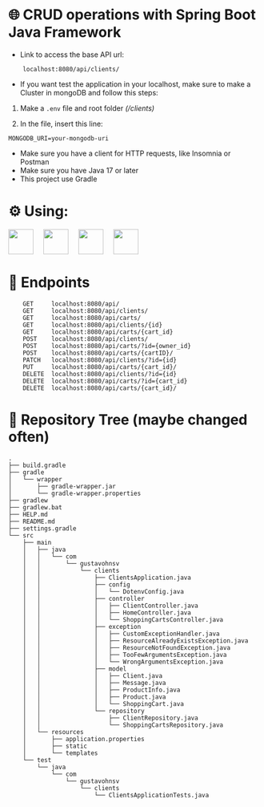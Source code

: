 # 🌐 CRUD operations with Spring Boot Java Framework

- Link to access the base API url:
```
    localhost:8080/api/clients/
```

- If you want test the application in your localhost, make sure to make a Cluster in mongoDB and follow this steps:

1. Make a `.env` file and root folder *(/clients)*

2. In the file, insert this line:
```
MONGODB_URI=your-mongodb-uri
```

- Make sure you have a client for HTTP requests, like Insomnia or Postman
- Make sure you have Java 17 or later
- This project use Gradle

# ⚙️ Using:
<div style="display: flex; gap: 20px; align-items: center">

<img src="https://cdn.jsdelivr.net/gh/devicons/devicon@latest/icons/spring/spring-original.svg" width="50"/>
<img src="https://cdn.jsdelivr.net/gh/devicons/devicon@latest/icons/java/java-original.svg" width="50"/>
<img src="https://cdn.jsdelivr.net/gh/devicons/devicon@latest/icons/gradle/gradle-original.svg" width="50"/>
<img src="https://cdn.jsdelivr.net/gh/devicons/devicon@latest/icons/mongodb/mongodb-original.svg" width="50"/>

</div>

# 📶 Endpoints

```
    GET     localhost:8080/api/
    GET     localhost:8080/api/clients/
    GET     localhost:8080/api/carts/
    GET     localhost:8080/api/clients/{id}
    GET     localhost:8080/api/carts/{cart_id}
    POST    localhost:8080/api/clients/
    POST    localhost:8080/api/carts/?id={owner_id}
    POST    localhost:8080/api/carts/{cartID}/
    PATCH   localhost:8080/api/clients/?id={id}
    PUT     localhost:8080/api/carts/{cart_id}/
    DELETE  localhost:8080/api/clients/?id={id}
    DELETE  localhost:8080/api/carts/?id={cart_id}
    DELETE  localhost:8080/api/carts/{cart_id}/
```

# 🌳 Repository Tree (maybe changed often)

```
.
├── build.gradle
├── gradle
│   └── wrapper
│       ├── gradle-wrapper.jar
│       └── gradle-wrapper.properties
├── gradlew
├── gradlew.bat
├── HELP.md
├── README.md
├── settings.gradle
└── src
    ├── main
    │   ├── java
    │   │   └── com
    │   │       └── gustavohnsv
    │   │           └── clients
    │   │               ├── ClientsApplication.java
    │   │               ├── config
    │   │               │   └── DotenvConfig.java
    │   │               ├── controller
    │   │               │   ├── ClientController.java
    │   │               │   ├── HomeController.java
    │   │               │   └── ShoppingCartsController.java
    │   │               ├── exception
    │   │               │   ├── CustomExceptionHandler.java
    │   │               │   ├── ResourceAlreadyExistsException.java
    │   │               │   ├── ResourceNotFoundException.java
    │   │               │   ├── TooFewArgumentsException.java
    │   │               │   └── WrongArgumentsException.java
    │   │               ├── model
    │   │               │   ├── Client.java
    │   │               │   ├── Message.java
    │   │               │   ├── ProductInfo.java
    │   │               │   ├── Product.java
    │   │               │   └── ShoppingCart.java
    │   │               └── repository
    │   │                   ├── ClientRepository.java
    │   │                   └── ShoppingCartsRepository.java
    │   └── resources
    │       ├── application.properties
    │       ├── static
    │       └── templates
    └── test
        └── java
            └── com
                └── gustavohnsv
                    └── clients
                        └── ClientsApplicationTests.java

```